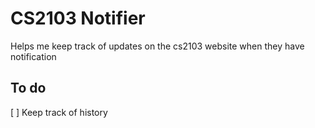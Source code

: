 # CS2103 Notifier

Helps me keep track of updates on the cs2103 website when they have notification

## To do
[ ] Keep track of history
